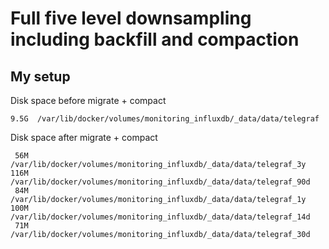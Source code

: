 Full five level downsampling including backfill and compaction
==============================================================

My setup
--------

Disk space before migrate + compact
```
9.5G  /var/lib/docker/volumes/monitoring_influxdb/_data/data/telegraf

```

Disk space after migrate + compact
```
 56M  /var/lib/docker/volumes/monitoring_influxdb/_data/data/telegraf_3y
116M  /var/lib/docker/volumes/monitoring_influxdb/_data/data/telegraf_90d
 84M  /var/lib/docker/volumes/monitoring_influxdb/_data/data/telegraf_1y
100M  /var/lib/docker/volumes/monitoring_influxdb/_data/data/telegraf_14d
 71M  /var/lib/docker/volumes/monitoring_influxdb/_data/data/telegraf_30d

```

